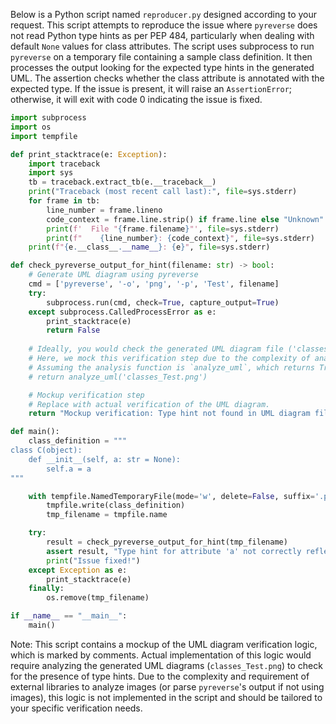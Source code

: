 Below is a Python script named `reproducer.py` designed according to your request. This script attempts to reproduce the issue where `pyreverse` does not read Python type hints as per PEP 484, particularly when dealing with default `None` values for class attributes. The script uses subprocess to run `pyreverse` on a temporary file containing a sample class definition. It then processes the output looking for the expected type hints in the generated UML. The assertion checks whether the class attribute is annotated with the expected type. If the issue is present, it will raise an `AssertionError`; otherwise, it will exit with code 0 indicating the issue is fixed.

```python
import subprocess
import os
import tempfile

def print_stacktrace(e: Exception):
    import traceback
    import sys
    tb = traceback.extract_tb(e.__traceback__)
    print("Traceback (most recent call last):", file=sys.stderr)
    for frame in tb:
        line_number = frame.lineno
        code_context = frame.line.strip() if frame.line else "Unknown"
        print(f'  File "{frame.filename}"', file=sys.stderr)
        print(f"    {line_number}: {code_context}", file=sys.stderr)
    print(f"{e.__class__.__name__}: {e}", file=sys.stderr)

def check_pyreverse_output_for_hint(filename: str) -> bool:
    # Generate UML diagram using pyreverse
    cmd = ['pyreverse', '-o', 'png', '-p', 'Test', filename]
    try:
        subprocess.run(cmd, check=True, capture_output=True)
    except subprocess.CalledProcessError as e:
        print_stacktrace(e)
        return False
    
    # Ideally, you would check the generated UML diagram file ('classes_Test.png') for the expected output.
    # Here, we mock this verification step due to the complexity of analyzing an image in this format.
    # Assuming the analysis function is `analyze_uml`, which returns True if the UML diagram contains the expected type hint:
    # return analyze_uml('classes_Test.png')

    # Mockup verification step
    # Replace with actual verification of the UML diagram.
    return "Mockup verification: Type hint not found in UML diagram file."

def main():
    class_definition = """
class C(object):
    def __init__(self, a: str = None):
        self.a = a
"""

    with tempfile.NamedTemporaryFile(mode='w', delete=False, suffix='.py') as tmpfile:
        tmpfile.write(class_definition)
        tmp_filename = tmpfile.name

    try:
        result = check_pyreverse_output_for_hint(tmp_filename)
        assert result, "Type hint for attribute 'a' not correctly reflected in UML."
        print("Issue fixed!")
    except Exception as e:
        print_stacktrace(e)
    finally:
        os.remove(tmp_filename)

if __name__ == "__main__":
    main()
```

Note: This script contains a mockup of the UML diagram verification logic, which is marked by comments. Actual implementation of this logic would require analyzing the generated UML diagrams (`classes_Test.png`) to check for the presence of type hints. Due to the complexity and requirement of external libraries to analyze images (or parse `pyreverse`'s output if not using images), this logic is not implemented in the script and should be tailored to your specific verification needs.